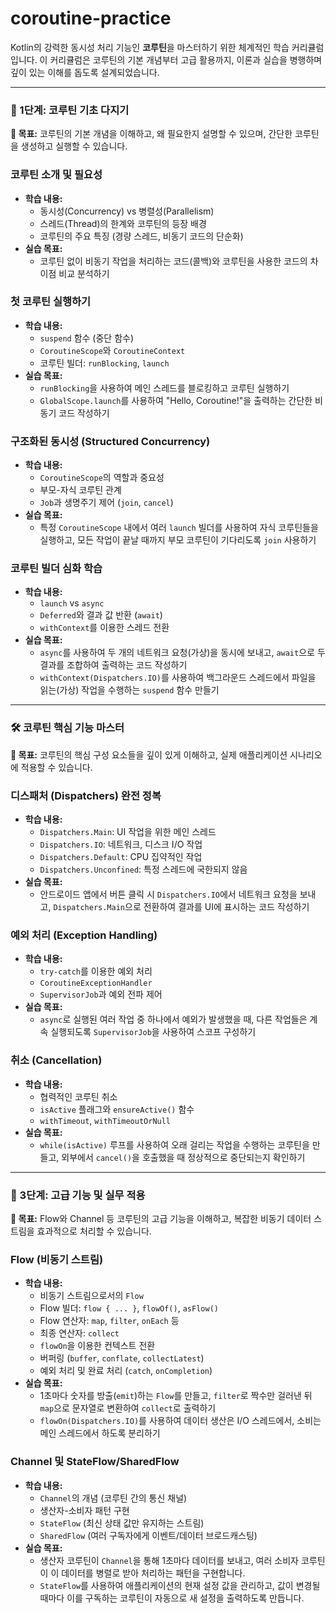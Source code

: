 # coroutine-practice

Kotlin의 강력한 동시성 처리 기능인 **코루틴**을 마스터하기 위한 체계적인 학습 커리큘럼입니다. 이 커리큘럼은 코루틴의 기본 개념부터 고급 활용까지, 이론과 실습을 병행하며 깊이 있는 이해를 돕도록 설계되었습니다.

---

### 🏁 1단계: 코루틴 기초 다지기

**🎯 목표:** 코루틴의 기본 개념을 이해하고, 왜 필요한지 설명할 수 있으며, 간단한 코루틴을 생성하고 실행할 수 있습니다.

### **코루틴 소개 및 필요성**

- **학습 내용:**
    - 동시성(Concurrency) vs 병렬성(Parallelism)
    - 스레드(Thread)의 한계와 코루틴의 등장 배경
    - 코루틴의 주요 특징 (경량 스레드, 비동기 코드의 단순화)
- **실습 목표:**
    - 코루틴 없이 비동기 작업을 처리하는 코드(콜백)와 코루틴을 사용한 코드의 차이점 비교 분석하기

### **첫 코루틴 실행하기**

- **학습 내용:**
    - `suspend` 함수 (중단 함수)
    - `CoroutineScope`와 `CoroutineContext`
    - 코루틴 빌더: `runBlocking`, `launch`
- **실습 목표:**
    - `runBlocking`을 사용하여 메인 스레드를 블로킹하고 코루틴 실행하기
    - `GlobalScope.launch`를 사용하여 "Hello, Coroutine!"을 출력하는 간단한 비동기 코드 작성하기

### **구조화된 동시성 (Structured Concurrency)**

- **학습 내용:**
    - `CoroutineScope`의 역할과 중요성
    - 부모-자식 코루틴 관계
    - `Job`과 생명주기 제어 (`join`, `cancel`)
- **실습 목표:**
    - 특정 `CoroutineScope` 내에서 여러 `launch` 빌더를 사용하여 자식 코루틴들을 실행하고, 모든 작업이 끝날 때까지 부모 코루틴이 기다리도록 `join` 사용하기

### **코루틴 빌더 심화 학습**

- **학습 내용:**
    - `launch` vs `async`
    - `Deferred`와 결과 값 반환 (`await`)
    - `withContext`를 이용한 스레드 전환
- **실습 목표:**
    - `async`를 사용하여 두 개의 네트워크 요청(가상)을 동시에 보내고, `await`으로 두 결과를 조합하여 출력하는 코드 작성하기
    - `withContext(Dispatchers.IO)`를 사용하여 백그라운드 스레드에서 파일을 읽는(가상) 작업을 수행하는 `suspend` 함수 만들기

---

### 🛠️ 코루틴 핵심 기능 마스터

**🎯 목표:** 코루틴의 핵심 구성 요소들을 깊이 있게 이해하고, 실제 애플리케이션 시나리오에 적용할 수 있습니다.

### **디스패처 (Dispatchers) 완전 정복**

- **학습 내용:**
    - `Dispatchers.Main`: UI 작업을 위한 메인 스레드
    - `Dispatchers.IO`: 네트워크, 디스크 I/O 작업
    - `Dispatchers.Default`: CPU 집약적인 작업
    - `Dispatchers.Unconfined`: 특정 스레드에 국한되지 않음
- **실습 목표:**
    - 안드로이드 앱에서 버튼 클릭 시 `Dispatchers.IO`에서 네트워크 요청을 보내고, `Dispatchers.Main`으로 전환하여 결과를 UI에 표시하는 코드 작성하기

### **예외 처리 (Exception Handling)**

- **학습 내용:**
    - `try-catch`를 이용한 예외 처리
    - `CoroutineExceptionHandler`
    - `SupervisorJob`과 예외 전파 제어
- **실습 목표:**
    - `async`로 실행된 여러 작업 중 하나에서 예외가 발생했을 때, 다른 작업들은 계속 실행되도록 `SupervisorJob`을 사용하여 스코프 구성하기

### **취소 (Cancellation)**

- **학습 내용:**
    - 협력적인 코루틴 취소
    - `isActive` 플래그와 `ensureActive()` 함수
    - `withTimeout`, `withTimeoutOrNull`
- **실습 목표:**
    - `while(isActive)` 루프를 사용하여 오래 걸리는 작업을 수행하는 코루틴을 만들고, 외부에서 `cancel()`을 호출했을 때 정상적으로 중단되는지 확인하기

---

### 🌟 3단계: 고급 기능 및 실무 적용

**🎯 목표:** Flow와 Channel 등 코루틴의 고급 기능을 이해하고, 복잡한 비동기 데이터 스트림을 효과적으로 처리할 수 있습니다.

### Flow (비동기 스트림)

- **학습 내용:**
    - 비동기 스트림으로서의 `Flow`
    - Flow 빌더: `flow { ... }`, `flowOf()`, `asFlow()`
    - Flow 연산자: `map`, `filter`, `onEach` 등
    - 최종 연산자: `collect`
    - `flowOn`을 이용한 컨텍스트 전환
    - 버퍼링 (`buffer`, `conflate`, `collectLatest`)
    - 예외 처리 및 완료 처리 (`catch`, `onCompletion`)
- **실습 목표:**
    - 1초마다 숫자를 방출(`emit`)하는 `Flow`를 만들고, `filter`로 짝수만 걸러낸 뒤 `map`으로 문자열로 변환하여 `collect`로 출력하기
    - `flowOn(Dispatchers.IO)`를 사용하여 데이터 생산은 I/O 스레드에서, 소비는 메인 스레드에서 하도록 분리하기

### **Channel 및 StateFlow/SharedFlow**

- **학습 내용:**
    - `Channel`의 개념 (코루틴 간의 통신 채널)
    - 생산자-소비자 패턴 구현
    - `StateFlow` (최신 상태 값만 유지하는 스트림)
    - `SharedFlow` (여러 구독자에게 이벤트/데이터 브로드캐스팅)
- **실습 목표:**
    - 생산자 코루틴이 `Channel`을 통해 1초마다 데이터를 보내고, 여러 소비자 코루틴이 이 데이터를 병렬로 받아 처리하는 패턴을 구현합니다.
    - `StateFlow`를 사용하여 애플리케이션의 현재 설정 값을 관리하고, 값이 변경될 때마다 이를 구독하는 코루틴이 자동으로 새 설정을 출력하도록 만듭니다.

